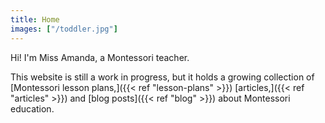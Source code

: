 ```yaml
---
title: Home
images: ["/toddler.jpg"]
---
```


Hi! I'm Miss Amanda, a Montessori teacher.

This website is still a work in progress, but it holds a growing collection of [Montessori lesson plans,]({{< ref "lesson-plans" >}}) [articles,]({{< ref "articles" >}}) and [blog posts]({{< ref "blog" >}}) about Montessori education.
